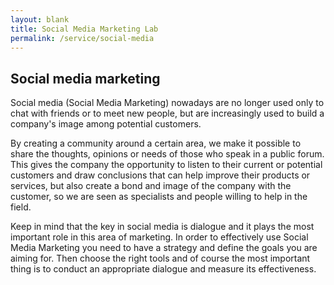 ```yaml
---
layout: blank
title: Social Media Marketing Lab
permalink: /service/social-media
---
```


## Social media marketing

Social media (Social Media Marketing) nowadays are no longer used only to chat with friends or to meet new people, but are increasingly used to build a company's image among potential customers.

By creating a community around a certain area, we make it possible to share the thoughts, opinions or needs of those who speak in a public forum. This gives the company the opportunity to listen to their current or potential customers and draw conclusions that can help improve their products or services, but also create a bond and image of the company with the customer, so we are seen as specialists and people willing to help in the field. 

Keep in mind that the key in social media is dialogue and it plays the most important role in this area of marketing. In order to effectively use Social Media Marketing you need to have a strategy and define the goals you are aiming for. Then choose the right tools and of course the most important thing is to conduct an appropriate dialogue and measure its effectiveness.